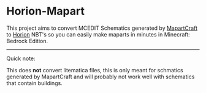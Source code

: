 # Horion-Mapart

This project aims to convert MCEDIT Schematics generated by [MapartCraft](https://rebane2001.com/mapartcraft/) to [Horion](https://horion.download) NBT's so you can easily make maparts in minutes in Minecraft: Bedrock Edition.

---

Quick note:

This does **not** convert litematica files, this is only meant for schmatics generated by MapartCraft and will probably not work well with schematics that contain buildings.